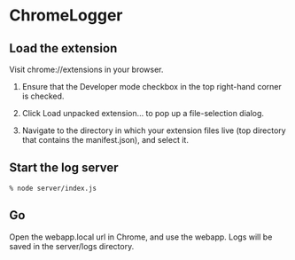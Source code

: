 # ChromeLogger

## Load the extension

Visit chrome://extensions in your browser.

1. Ensure that the Developer mode checkbox in the top right-hand corner is checked.

2. Click Load unpacked extension… to pop up a file-selection dialog.

3. Navigate to the directory in which your extension files live (top directory that contains the manifest.json), and select it.

## Start the log server

```
% node server/index.js
```

## Go

Open the webapp.local url in Chrome, and use the webapp. Logs will be saved in the server/logs directory.